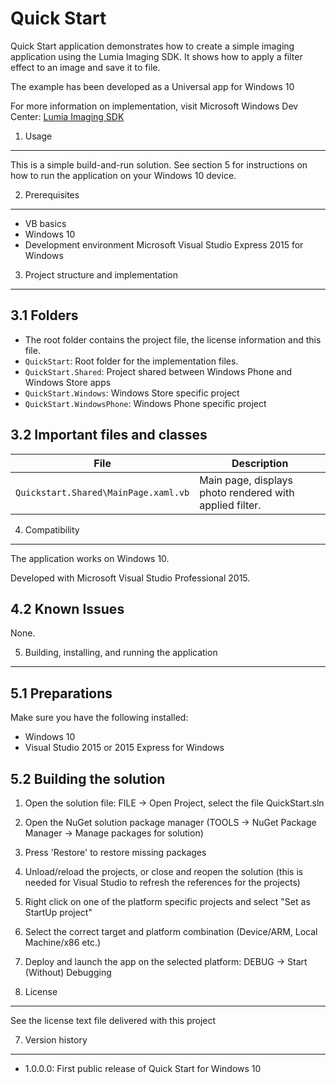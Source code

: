 Quick Start
===========

Quick Start application demonstrates how to create a simple imaging application
using the Lumia Imaging SDK. It shows how to apply a filter effect to an 
image and save it to file.

The example has been developed as a Universal app for Windows 10


For more information on implementation, visit  Microsoft Windows Dev Center: [Lumia Imaging SDK](http://go.microsoft.com/fwlink/?LinkID=521939)


1. Usage
-------------------------------------------------------------------------------

This is a simple build-and-run solution. See section 5 for instructions on how
to run the application on your Windows 10 device.


2. Prerequisites
-------------------------------------------------------------------------------

* VB basics
* Windows 10
* Development environment Microsoft Visual Studio Express 2015 for Windows


3. Project structure and implementation
-------------------------------------------------------------------------------

3.1 Folders
-----------

* The root folder contains the project file, the license information and this
  file.
* `QuickStart`: Root folder for the implementation files.  
 * `QuickStart.Shared`: Project shared between Windows Phone and Windows Store apps
 * `QuickStart.Windows`: Windows Store specific project
 * `QuickStart.WindowsPhone`: Windows Phone specific project


3.2 Important files and classes
-------------------------------

| File                                 | Description                                             |
| ------------------------------------ | ------------------------------------------------------- |
| `Quickstart.Shared\MainPage.xaml.vb` | Main page, displays photo rendered with applied filter. |


4. Compatibility
-------------------------------------------------------------------------------

The application works on Windows 10.

Developed with Microsoft Visual Studio Professional 2015.


4.2 Known Issues
----------------

None.


5. Building, installing, and running the application
-------------------------------------------------------------------------------

5.1 Preparations
----------------

Make sure you have the following installed:
 * Windows 10
 * Visual Studio 2015 or 2015 Express for Windows

5.2 Building the solution
---------------------------------

1. Open the solution file:
   FILE -> Open Project, select the file QuickStart.sln
2. Open the NuGet solution package manager (TOOLS -> NuGet Package Manager -> Manage packages for solution)
3. Press 'Restore' to restore missing packages
4. Unload/reload the projects, or close and reopen the solution (this is needed for Visual Studio to refresh the references for the projects)
5. Right click on one of the platform specific projects and select "Set as StartUp project"
6. Select the correct target and platform combination (Device/ARM, Local Machine/x86 etc.)
7. Deploy and launch the app on the selected platform:
   DEBUG -> Start (Without) Debugging


6. License
-------------------------------------------------------------------------------

See the license text file delivered with this project


7. Version history
-------------------------------------------------------------------------------

* 1.0.0.0: First public release of Quick Start for Windows 10

